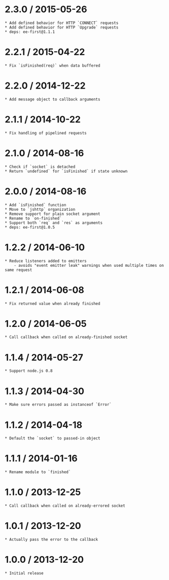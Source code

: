 2.3.0 / 2015-05-26
==================

	* Add defined behavior for HTTP `CONNECT` requests
	* Add defined behavior for HTTP `Upgrade` requests
	* deps: ee-first@1.1.1

2.2.1 / 2015-04-22
==================

	* Fix `isFinished(req)` when data buffered

2.2.0 / 2014-12-22
==================

	* Add message object to callback arguments

2.1.1 / 2014-10-22
==================

	* Fix handling of pipelined requests

2.1.0 / 2014-08-16
==================

	* Check if `socket` is detached
	* Return `undefined` for `isFinished` if state unknown

2.0.0 / 2014-08-16
==================

	* Add `isFinished` function
	* Move to `jshttp` organization
	* Remove support for plain socket argument
	* Rename to `on-finished`
	* Support both `req` and `res` as arguments
	* deps: ee-first@1.0.5

1.2.2 / 2014-06-10
==================

	* Reduce listeners added to emitters
		- avoids "event emitter leak" warnings when used multiple times on same request

1.2.1 / 2014-06-08
==================

	* Fix returned value when already finished

1.2.0 / 2014-06-05
==================

	* Call callback when called on already-finished socket

1.1.4 / 2014-05-27
==================

	* Support node.js 0.8

1.1.3 / 2014-04-30
==================

	* Make sure errors passed as instanceof `Error`

1.1.2 / 2014-04-18
==================

	* Default the `socket` to passed-in object

1.1.1 / 2014-01-16
==================

	* Rename module to `finished`

1.1.0 / 2013-12-25
==================

	* Call callback when called on already-errored socket

1.0.1 / 2013-12-20
==================

	* Actually pass the error to the callback

1.0.0 / 2013-12-20
==================

	* Initial release
